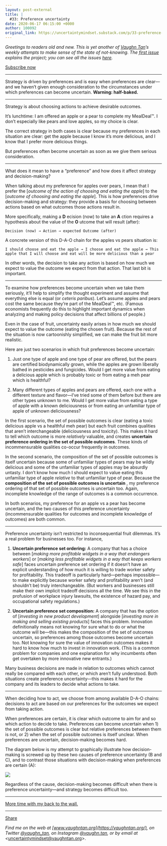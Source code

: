 ```yaml
---
layout: post-external
title: |
  #33: Preference uncertainty
date: 2020-06-17 06:15:00 +0000
author: 100092
original_link: https://uncertaintymindset.substack.com/p/33-preference-uncertainty
---
```


_Greetings to readers old and new. This is yet another of [Vaughn Tan](https://vaughntan.org/)’s weekly attempts to make sense of the state of not-knowing. The [first issue](https://uncertaintymindset.substack.com/p/the-uncertainty-mindset) explains the project; you can see all the issues [here](https://uncertaintymindset.substack.com/)._

[Subscribe now](https://uncertaintymindset.substack.com/subscribe?)

* * *

Strategy is driven by preferences and is easy when preferences are clear—and we haven’t given enough consideration to the circumstances under which preferences can become uncertain. **Warning: half-baked.**

* * *

Strategy is about choosing actions to achieve desirable outcomes.

It’s lunchtime: I am offered an apple or a pear to complete my MealDeal™. I don’t especially like pears and love apples, so my choice is clear.

The correct strategy in both cases is clear because my preferences in each situation are clear: get the apple because I know it’s more delicious, and I know that I prefer more delicious things.

But preferences often become uncertain as soon as we give them serious consideration.

* * *

What does it mean to have a “preference” and how does it affect strategy and decision-making?

When talking about my preference for apples over pears, I mean that I prefer the [_outcome of the action of choosing and eating the apple_] to the [_outcome of choosing and eating the apple_]. This is how preferences drive decision-making and strategy: they provide a basis for choosing between actions based on what outcomes those actions result in.

More specifically, making a **D** ecision (now) to take an **A** ction requires a hypothesis about the value of the **O** utcome that will result (after):

    Decision (now) → Action → expected Outcome (after)

A concrete version of this D-A-O chain for the apples vs pears situation is:

    I should choose and eat the apple → I choose and eat the apple → This apple that I will choose and eat will be more delicious than a pear

In other words, the decision to take any action is based on how much we expect to value the outcome we expect from that action. That last bit is important.

* * *

To examine how preferences become uncertain when we take them seriously, it’ll help to simplify the thought experiment and assume that everything else is equal (or _ceteris paribus_). Let’s assume apples and pears cost the same because they’re part of the MealDeal™, etc. (Famous economists frequently do this to highlight important dynamics when analyzing and making policy decisions that affect billions of people.)

Even in the case of fruit, uncertainty easily arises in how much we should expect to value the outcome (eating the chosen fruit). Because the rest of the situation is now cartoonishly simplified, we can make the fruit bit more realistic.

Here are just two scenarios in which fruit preferences become uncertain:

1. Just one type of apple and one type of pear are offered, but the pears are certified biodynamically grown, while the apples are grown liberally bathed in pesticides and fungicides. Would I get more value from eating a delicious apple which is probably toxic or from eating a meh pear which is healthful?

2. Many different types of apples and pears are offered, each one with a different texture and flavor—I’ve tried some of them before but there are other types unknown to me. Would I get more value from eating a type of apple with a known deliciousness or from eating an unfamiliar type of apple of unknown deliciousness?

In the first scenario, the set of possible outcomes is clear (eating a toxic delicious apple vs a healthful meh pear) but each fruit combines qualities that aren’t interchangeable (deliciousness and toxicity). This makes it hard to tell which outcome is more _relatively_ valuable, and creates **uncertain**  **preference ordering in the set of possible outcomes**. These kinds of incommensurable qualities co-occur frequently in outcomes.

In the second scenario, the composition of the set of possible outcomes is itself uncertain because some of unfamiliar types of pears may be wildly delicious and some of the unfamiliar types of apples may be absurdly untasty. I don’t know how much I should expect to value eating this unfamiliar type of apple _relative_ to that unfamiliar type of pear. Because the **composition of the set of possible outcomes is uncertain** , my preference ordering of that set of possible outcomes is uncertain too. Again, incomplete knowledge of the range of outcomes is a common occurrence.

In both scenarios, my preference for an apple vs a pear has become uncertain, and the two causes of this preference uncertainty (incommensurable qualities for outcomes and incomplete knowledge of outcomes) are both common.

* * *

Preference uncertainty isn’t restricted to inconsequential fruit dilemmas. It’s a real problem for businesses too. For instance,

1. **Uncertain preference set ordering:** A company that has a choice between [_making more profitable widgets in a way that endangers workers_] or [_making less profitable widgets in a way that keeps workers safe_] faces uncertain preference set ordering if it doesn’t have an explicit understanding of how much it is willing to trade worker safety for profitability. This tradeoff is particularly hard—perhaps impossible—to make explicitly because worker safety and profitability aren’t (and shouldn’t be) truly interchangeable. (But workers and businesses still make their own implicit tradeoff decisions all the time. We see this in the profusion of workplace injury lawsuits, the existence of hazard pay, and occupational safety regulations.)

2. **Uncertain preference set composition:** A company that has the option of [_investing in new product development_] alongside [_investing more in making and selling existing products_] faces this problem. Innovation definitionally means not knowing for sure what to do or what the outcome will be—this makes the composition of the set of outcomes uncertain, so preferences among those outcomes become uncertain too. Not knowing for sure the value of innovation outcomes makes it hard to know how much to invest in innovation work. (This is a common problem for companies and one explanation for why incumbents often get overtaken by more innovative new entrants.)

Many business decisions are made in relation to outcomes which cannot really be compared with each other, or which aren’t fully understood. Both situations create preference uncertainty—this makes it hard for the company and its leaders to decide what actions to take.

* * *

When deciding how to act, we choose from among available D-A-O chains: decisions to act are based on our preferences for the outcomes we expect from taking action.

When preferences are certain, it is clear which outcome to aim for and so which action to decide to take. Preferences can become uncertain when 1) the set of possible outcomes is clear but relative preferences between them is not, or 2) when the set of possible outcomes is itself unclear. When preferences are uncertain, decision-making becomes hard.

The diagram below is my attempt to graphically illustrate how decision-making is screwed up by these two causes of preference uncertainty (B and C), and to contrast those situations with decision-making when preferences are certain (A):

[![](https://cdn.substack.com/image/fetch/w_1456,c_limit,f_auto,q_auto:good,fl_progressive:steep/https%3A%2F%2Fbucketeer-e05bbc84-baa3-437e-9518-adb32be77984.s3.amazonaws.com%2Fpublic%2Fimages%2F8d93c170-e4c3-4010-b0eb-2636b1a0db40_1008x1309.png)](https://cdn.substack.com/image/fetch/c_limit,f_auto,q_auto:good,fl_progressive:steep/https#3A%2F%2Fbucketeer-e05bbc84-baa3-437e-9518-adb32be77984.s3.amazonaws.com%2Fpublic%2Fimages%2F8d93c170-e4c3-4010-b0eb-2636b1a0db40_1008x1309.png)

Regardless of the cause, decision-making becomes difficult when there is preference uncertainty—and strategy becomes difficult too.

* * *

[More time with my back to the wall.](https://music.youtube.com/watch?v=cgTycr_FaMU&list=PLXy4K0Fov3l4nLLyoevBPaj3zlUfjF_J-)

* * *

[Share](https://uncertaintymindset.substack.com/p/33-preference-uncertainty?&utm_source=substack&utm_medium=email&utm_content=share&action=share)

_Find me on the web at _[www.vaughntan.org](https://vaughntan.org/)_, on Twitter _[@vaughn\_tan](https://twitter.com/vaughn_tan)_, on Instagram _[@vaughn.tan](https://www.instagram.com/vaughn.tan/)_, or by email at \<_[uncertaintymindset@vaughntan.org](mailto:uncertaintymindset@vaughntan.org)\>.
